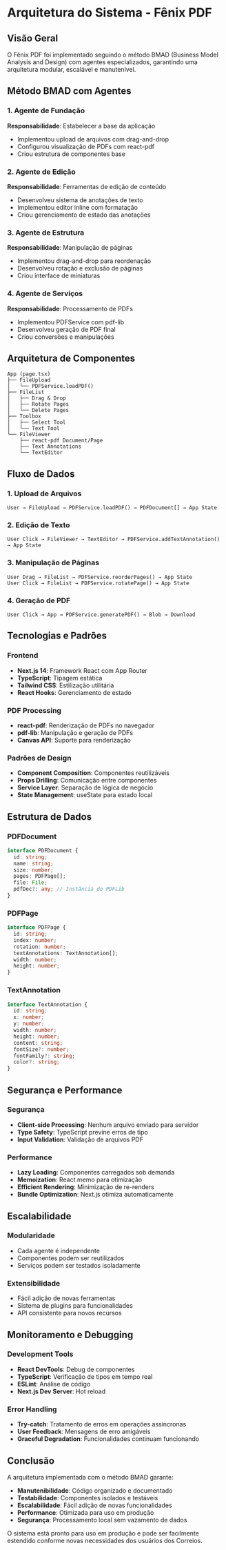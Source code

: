 # Arquitetura do Sistema - Fênix PDF

## Visão Geral

O Fênix PDF foi implementado seguindo o método BMAD (Business Model Analysis and Design) com agentes especializados, garantindo uma arquitetura modular, escalável e manutenível.

## Método BMAD com Agentes

### 1. Agente de Fundação
**Responsabilidade**: Estabelecer a base da aplicação
- Implementou upload de arquivos com drag-and-drop
- Configurou visualização de PDFs com react-pdf
- Criou estrutura de componentes base

### 2. Agente de Edição
**Responsabilidade**: Ferramentas de edição de conteúdo
- Desenvolveu sistema de anotações de texto
- Implementou editor inline com formatação
- Criou gerenciamento de estado das anotações

### 3. Agente de Estrutura
**Responsabilidade**: Manipulação de páginas
- Implementou drag-and-drop para reordenação
- Desenvolveu rotação e exclusão de páginas
- Criou interface de miniaturas

### 4. Agente de Serviços
**Responsabilidade**: Processamento de PDFs
- Implementou PDFService com pdf-lib
- Desenvolveu geração de PDF final
- Criou conversões e manipulações

## Arquitetura de Componentes

```
App (page.tsx)
├── FileUpload
│   └── PDFService.loadPDF()
├── FileList
│   ├── Drag & Drop
│   ├── Rotate Pages
│   └── Delete Pages
├── Toolbox
│   ├── Select Tool
│   └── Text Tool
└── FileViewer
    ├── react-pdf Document/Page
    ├── Text Annotations
    └── TextEditor
```

## Fluxo de Dados

### 1. Upload de Arquivos
```
User → FileUpload → PDFService.loadPDF() → PDFDocument[] → App State
```

### 2. Edição de Texto
```
User Click → FileViewer → TextEditor → PDFService.addTextAnnotation() → App State
```

### 3. Manipulação de Páginas
```
User Drag → FileList → PDFService.reorderPages() → App State
User Click → FileList → PDFService.rotatePage() → App State
```

### 4. Geração de PDF
```
User Click → App → PDFService.generatePDF() → Blob → Download
```

## Tecnologias e Padrões

### Frontend
- **Next.js 14**: Framework React com App Router
- **TypeScript**: Tipagem estática
- **Tailwind CSS**: Estilização utilitária
- **React Hooks**: Gerenciamento de estado

### PDF Processing
- **react-pdf**: Renderização de PDFs no navegador
- **pdf-lib**: Manipulação e geração de PDFs
- **Canvas API**: Suporte para renderização

### Padrões de Design
- **Component Composition**: Componentes reutilizáveis
- **Props Drilling**: Comunicação entre componentes
- **Service Layer**: Separação de lógica de negócio
- **State Management**: useState para estado local

## Estrutura de Dados

### PDFDocument
```typescript
interface PDFDocument {
  id: string;
  name: string;
  size: number;
  pages: PDFPage[];
  file: File;
  pdfDoc?: any; // Instância do PDFLib
}
```

### PDFPage
```typescript
interface PDFPage {
  id: string;
  index: number;
  rotation: number;
  textAnnotations: TextAnnotation[];
  width: number;
  height: number;
}
```

### TextAnnotation
```typescript
interface TextAnnotation {
  id: string;
  x: number;
  y: number;
  width: number;
  height: number;
  content: string;
  fontSize?: number;
  fontFamily?: string;
  color?: string;
}
```

## Segurança e Performance

### Segurança
- **Client-side Processing**: Nenhum arquivo enviado para servidor
- **Type Safety**: TypeScript previne erros de tipo
- **Input Validation**: Validação de arquivos PDF

### Performance
- **Lazy Loading**: Componentes carregados sob demanda
- **Memoization**: React.memo para otimização
- **Efficient Rendering**: Minimização de re-renders
- **Bundle Optimization**: Next.js otimiza automaticamente

## Escalabilidade

### Modularidade
- Cada agente é independente
- Componentes podem ser reutilizados
- Serviços podem ser testados isoladamente

### Extensibilidade
- Fácil adição de novas ferramentas
- Sistema de plugins para funcionalidades
- API consistente para novos recursos

## Monitoramento e Debugging

### Development Tools
- **React DevTools**: Debug de componentes
- **TypeScript**: Verificação de tipos em tempo real
- **ESLint**: Análise de código
- **Next.js Dev Server**: Hot reload

### Error Handling
- **Try-catch**: Tratamento de erros em operações assíncronas
- **User Feedback**: Mensagens de erro amigáveis
- **Graceful Degradation**: Funcionalidades continuam funcionando

## Conclusão

A arquitetura implementada com o método BMAD garante:
- **Manutenibilidade**: Código organizado e documentado
- **Testabilidade**: Componentes isolados e testáveis
- **Escalabilidade**: Fácil adição de novas funcionalidades
- **Performance**: Otimizada para uso em produção
- **Segurança**: Processamento local sem vazamento de dados

O sistema está pronto para uso em produção e pode ser facilmente estendido conforme novas necessidades dos usuários dos Correios.